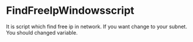 # FindFreeIpWindowsscript
It is script which find free ip in network. If you want change to your subnet. You should changed variable. 
